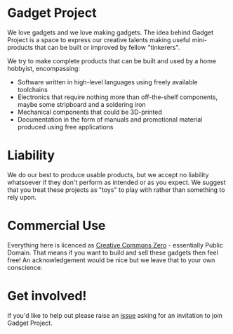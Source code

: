# Gadget Project

We love gadgets and we love making gadgets. The idea behind Gadget Project is a space to express our creative talents making useful mini-products that can be built or improved by fellow "tinkerers".

We try to make complete products that can be built and used by a home hobbyist, encompassing:
- Software written in high-level languages using freely available toolchains
- Electronics that require nothing more than off-the-shelf components, maybe some stripboard and a soldering iron
- Mechanical components that could be 3D-printed
- Documentation in the form of manuals and promotional material produced using free applications

# Liability

We do our best to produce usable products, but we accept no liability whatsoever if they don't perform as intended or as you expect. We suggest that you treat these projects as "toys" to play with rather than something to rely upon.

# Commercial Use

Everything here is licenced as [Creative Commons Zero](https://creativecommons.org/share-your-work/public-domain/cc0) - essentially Public Domain. That means if you want to build and sell these gadgets then feel free! An acknowledgement would be nice but we leave that to your own conscience.

# Get involved!

If you'd like to help out please raise an [issue](https://github.com/gadgetproject/.github/issues) asking for an invitation to join Gadget Project.

